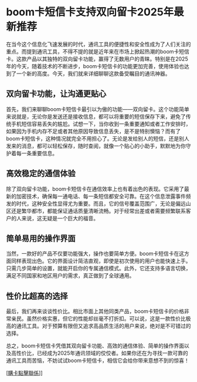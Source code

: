 # boom卡短信卡支持双向留卡2025年最新推荐

在当今这个信息化飞速发展的时代，通讯工具的便捷性和安全性成为了人们关注的重点。而提到通讯工具，不得不提的就是近年来在市场上掀起热潮的boom卡短信卡。这款产品以其独特的双向留卡功能，赢得了无数用户的青睐。特别是在2025年的今天，随着技术的不断进步，boom卡短信卡的功能更加完善，使用体验也达到了一个新的高度。今天，我们就来详细聊聊这款备受瞩目的通讯神器。

## 双向留卡功能，让沟通更贴心

首先，我们来聊聊boom卡短信卡最引以为傲的功能——双向留卡。这个功能简单来说就是，无论你是发送还是接收信息，都可以将重要的短信保存下来，避免了传统手机短信容易丢失的尴尬。试想一下，当你收到一条重要通知或者工作安排时，如果因为手机内存不足或者其他原因导致信息丢失，是不是特别懊恼？而有了boom卡短信卡，这种情况就完全不用担心了。无论是发给别人的短信，还是别人发来的消息，都可以轻松保存，随时查阅，就像一个贴心的小助手，默默地为你守护着每一条重要信息。

## 高效稳定的通信体验

除了双向留卡功能，boom卡短信卡在通信效率上也有着出色的表现。它采用了最新的加密技术，确保每一通电话、每一条短信都安全可靠。在这个信息泄露事件频发的时代，这种安全性显得尤为重要。而且，它的信号覆盖范围广，无论是偏远山区还是繁华都市，都能保证通话质量清晰流畅。对于经常出差或者需要频繁联系客户的人来说，这无疑是一个巨大的福音。

## 简单易用的操作界面

当然，一款好的产品不仅要功能强大，操作也要简单方便。boom卡短信卡在这方面同样表现出色。它的界面设计简洁直观，即使是初次使用的用户也能快速上手。只需几步简单的设置，就能开启你的专属通信模式。此外，它还支持多语言切换，满足不同国家和地区用户的需求，真正做到了全球通用。

## 性价比超高的选择

最后，我们再来谈谈性价比。相比市面上其他同类产品，boom卡短信卡的价格非常亲民。虽然价格实惠，但它的性能却丝毫不打折扣。可以说，这是一款性价比极高的通讯工具。对于预算有限但又追求高品质生活的用户来说，绝对是不可错过的选择。

总之，boom卡短信卡凭借其双向留卡功能、高效的通信体验、简单的操作界面以及高性价比，已经成为2025年通讯领域的佼佼者。如果你还在为寻找一款可靠的通讯工具而苦恼，不妨试试boom卡短信卡，相信它会给你带来意想不到的惊喜！

[[購卡點擊聯係](https://t.me/s/SXDXQF)]]